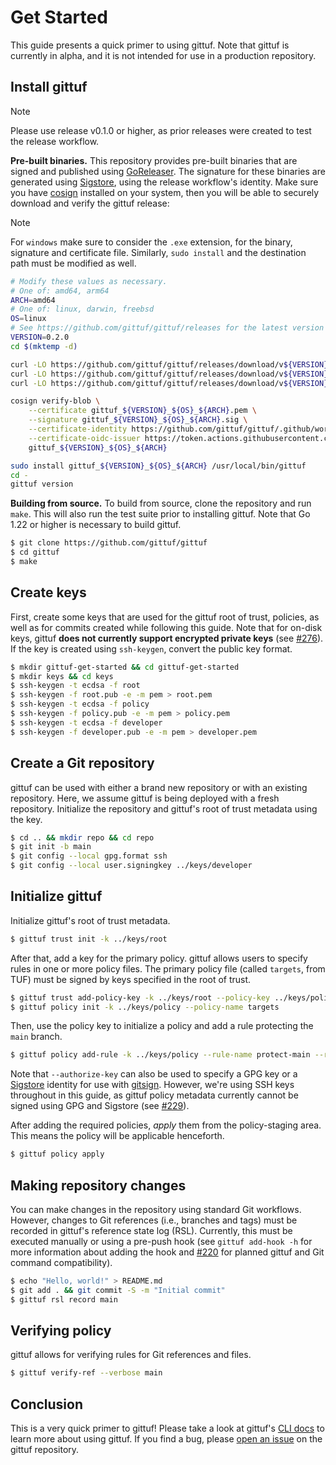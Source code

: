 # Get Started

This guide presents a quick primer to using gittuf. Note that gittuf is
currently in alpha, and it is not intended for use in a production repository.

## Install gittuf

> [!NOTE]
> Please use release v0.1.0 or higher, as prior releases were created to
> test the release workflow.

**Pre-built binaries.** This repository provides pre-built binaries that are
signed and published using [GoReleaser]. The signature for these binaries are
generated using [Sigstore], using the release workflow's identity. Make sure you
have [cosign] installed on your system, then you will be able to securely
download and verify the gittuf release:

> [!NOTE]
> For `windows` make sure to consider the `.exe` extension, for the binary,
> signature and certificate file. Similarly, `sudo install` and the destination
> path must be modified as well.

```sh
# Modify these values as necessary.
# One of: amd64, arm64
ARCH=amd64
# One of: linux, darwin, freebsd
OS=linux
# See https://github.com/gittuf/gittuf/releases for the latest version
VERSION=0.2.0
cd $(mktemp -d)

curl -LO https://github.com/gittuf/gittuf/releases/download/v${VERSION}/gittuf_${VERSION}_${OS}_${ARCH}
curl -LO https://github.com/gittuf/gittuf/releases/download/v${VERSION}/gittuf_${VERSION}_${OS}_${ARCH}.sig
curl -LO https://github.com/gittuf/gittuf/releases/download/v${VERSION}/gittuf_${VERSION}_${OS}_${ARCH}.pem

cosign verify-blob \
    --certificate gittuf_${VERSION}_${OS}_${ARCH}.pem \
    --signature gittuf_${VERSION}_${OS}_${ARCH}.sig \
    --certificate-identity https://github.com/gittuf/gittuf/.github/workflows/release.yml@refs/tags/v${VERSION} \
    --certificate-oidc-issuer https://token.actions.githubusercontent.com \
    gittuf_${VERSION}_${OS}_${ARCH}

sudo install gittuf_${VERSION}_${OS}_${ARCH} /usr/local/bin/gittuf
cd -
gittuf version
```

**Building from source.** To build from source, clone the repository and run
`make`. This will also run the test suite prior to installing gittuf. Note that
Go 1.22 or higher is necessary to build gittuf.

```bash
$ git clone https://github.com/gittuf/gittuf
$ cd gittuf
$ make
```

## Create keys

First, create some keys that are used for the gittuf root of trust, policies, as
well as for commits created while following this guide.  Note that for on-disk
keys, gittuf **does not currently support encrypted private keys** (see [#276]).
If the key is created using `ssh-keygen`, convert the public key format.

```bash
$ mkdir gittuf-get-started && cd gittuf-get-started
$ mkdir keys && cd keys
$ ssh-keygen -t ecdsa -f root
$ ssh-keygen -f root.pub -e -m pem > root.pem
$ ssh-keygen -t ecdsa -f policy
$ ssh-keygen -f policy.pub -e -m pem > policy.pem
$ ssh-keygen -t ecdsa -f developer
$ ssh-keygen -f developer.pub -e -m pem > developer.pem
```

## Create a Git repository

gittuf can be used with either a brand new repository or with an existing
repository. Here, we assume gittuf is being deployed with a fresh repository.
Initialize the repository and gittuf's root of trust metadata using the
key.

```bash
$ cd .. && mkdir repo && cd repo
$ git init -b main
$ git config --local gpg.format ssh
$ git config --local user.signingkey ../keys/developer
```

## Initialize gittuf

Initialize gittuf's root of trust metadata.

```bash
$ gittuf trust init -k ../keys/root
```

After that, add a key for the primary policy. gittuf allows users to specify
rules in one or more policy files. The primary policy file (called `targets`,
from TUF) must be signed by keys specified in the root of trust.

```bash
$ gittuf trust add-policy-key -k ../keys/root --policy-key ../keys/policy.pem
$ gittuf policy init -k ../keys/policy --policy-name targets
```
Then, use the policy key to initialize a policy and add a rule protecting the
`main` branch.

```bash
$ gittuf policy add-rule -k ../keys/policy --rule-name protect-main --rule-pattern git:refs/heads/main --authorize-key ../keys/developer.pem
```

Note that `--authorize-key` can also be used to specify a GPG key or a
[Sigstore] identity for use with [gitsign]. However, we're using SSH keys
throughout in this guide, as gittuf policy metadata currently cannot be signed
using GPG and Sigstore (see [#229]).

After adding the required policies, _apply_ them from the policy-staging area.
This means the policy will be applicable henceforth.

```bash
$ gittuf policy apply
```

## Making repository changes

You can make changes in the repository using standard Git workflows. However,
changes to Git references (i.e., branches and tags) must be recorded in gittuf's
reference state log (RSL). Currently, this must be executed manually or using a
pre-push hook (see `gittuf add-hook -h` for more information about adding the
hook and [#220] for planned gittuf and Git command compatibility).

```bash
$ echo "Hello, world!" > README.md
$ git add . && git commit -S -m "Initial commit"
$ gittuf rsl record main
```

## Verifying policy

gittuf allows for verifying rules for Git references and files.

```bash
$ gittuf verify-ref --verbose main
```

## Conclusion

This is a very quick primer to gittuf! Please take a look at gittuf's [CLI docs]
to learn more about using gittuf. If you find a bug, please [open an issue] on
the gittuf repository.

[Sigstore]: https://www.sigstore.dev/
[cosign]: https://github.com/sigstore/cosign
[gitsign]: https://github.com/sigstore/gitsign
[GoReleaser]: https://goreleaser.com/
[#276]: https://github.com/gittuf/gittuf/issues/276
[#229]: https://github.com/gittuf/gittuf/issues/229
[#220]: https://github.com/gittuf/gittuf/issues/220
[CLI docs]: /docs/cli/gittuf.md
[open an issue]: https://github.com/gittuf/gittuf/issues/new/choose
